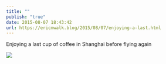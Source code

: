 ```yaml
---
title: ""
publish: "true"
date: 2015-08-07 18:43:42
url: https://ericmwalk.blog/2015/08/07/enjoying-a-last.html
---
```


Enjoying a last cup of coffee in Shanghai before flying again

![](https://ericmwalk.blog/uploads/2022/fdc99f4b95.jpg)